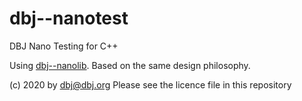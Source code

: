 # dbj--nanotest
DBJ Nano Testing for C++

Using [dbj--nanolib](https://github.com/dbj-systems/dbj--nanolib). Based on the same design philosophy.

(c) 2020 by dbj@dbj.org 
Please see the licence file in this repository


